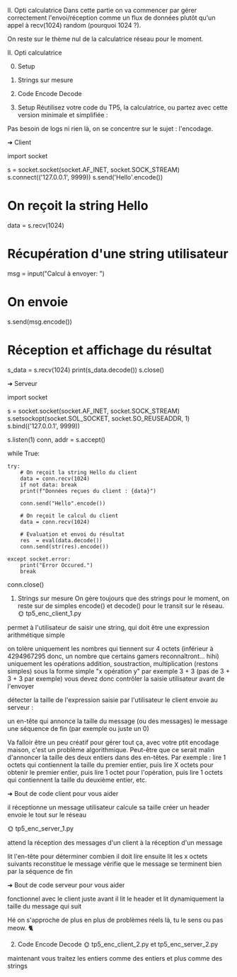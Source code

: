 II. Opti calculatrice
Dans cette partie on va commencer par gérer correctement l'envoi/réception comme un flux de données plutôt qu'un appel à recv(1024) random (pourquoi 1024 ?).

On reste sur le thème nul de la calculatrice réseau pour le moment.



II. Opti calculatrice

0. Setup
1. Strings sur mesure
2. Code Encode Decode




0. Setup
Réutilisez votre code du TP5, la calculatrice, ou partez avec cette version minimale et simplifiée :

Pas besoin de logs ni rien là, on se concentre sur le sujet : l'encodage.

➜ Client

import socket

s = socket.socket(socket.AF_INET, socket.SOCK_STREAM)
s.connect(('127.0.0.1', 9999))
s.send('Hello'.encode())

# On reçoit la string Hello
data = s.recv(1024)

# Récupération d'une string utilisateur
msg = input("Calcul à envoyer: ")

# On envoie
s.send(msg.encode())

# Réception et affichage du résultat
s_data = s.recv(1024)
print(s_data.decode())
s.close()


➜ Serveur

import socket

s = socket.socket(socket.AF_INET, socket.SOCK_STREAM)
s.setsockopt(socket.SOL_SOCKET, socket.SO_REUSEADDR, 1)
s.bind(('127.0.0.1', 9999))  

s.listen(1)
conn, addr = s.accept()

while True:

    try:
        # On reçoit la string Hello du client
        data = conn.recv(1024)
        if not data: break
        print(f"Données reçues du client : {data}")

        conn.send("Hello".encode())

        # On reçoit le calcul du client
        data = conn.recv(1024)

        # Evaluation et envoi du résultat
        res  = eval(data.decode())
        conn.send(str(res).encode())
         
    except socket.error:
        print("Error Occured.")
        break

conn.close()



1. Strings sur mesure
On gère toujours que des strings pour le moment, on reste sur de simples encode() et decode() pour le transit sur le réseau.
🌞 tp5_enc_client_1.py

permet à l'utilisateur de saisir une string, qui doit être une expression arithmétique simple

on tolère uniquement les nombres qui tiennent sur 4 octets (inférieur à 4294967295 donc, un nombre que certains gamers reconnaîtront... hihi)
uniquement les opérations addition, soustraction, multiplication (restons simples)
sous la forme simple "x opération y" par exemple 3 + 3 (pas de 3 + 3 + 3 par exemple)
vous devez donc contrôler la saisie utilisateur avant de l'envoyer


détecter la taille de l'expression saisie par l'utilisateur
le client envoie au serveur :

un en-tête qui annonce la taille du message (ou des messages)
le message
une séquence de fin (par exemple <clafin> ou juste un 0)




Va falloir être un peu créatif pour gérer tout ça, avec votre ptit encodage maison, c'est un problème algorithmique. Peut-être que ce serait malin d'annoncer la taille des deux entiers dans des en-têtes. Par exemple : lire 1 octets qui contiennent la taille du premier entier, puis lire X octets pour obtenir le premier entier, puis lire 1 octet pour l'opération, puis lire 1 octets qui contiennent la taille du deuxième entier, etc.

➜ Bout de code client pour vous aider

il réceptionne un message utilisateur
calcule sa taille
créer un header
envoie le tout sur le réseau

🌞 tp5_enc_server_1.py

attend la réception des messages d'un client
à la réception d'un message

lit l'en-tête pour déterminer combien il doit lire ensuite
lit les x octets suivants
reconstitue le message
vérifie que le message se terminent bien par la séquence de fin



➜ Bout de code serveur pour vous aider

fonctionnel avec le client juste avant
il lit le header et lit dynamiquement la taille du message qui suit


Hé on s'approche de plus en plus de problèmes réels là, tu le sens ou pas meow. 🐈‍



2. Code Encode Decode
🌞 tp5_enc_client_2.py et tp5_enc_server_2.py

maintenant vous traitez les entiers comme des entiers et plus comme des strings